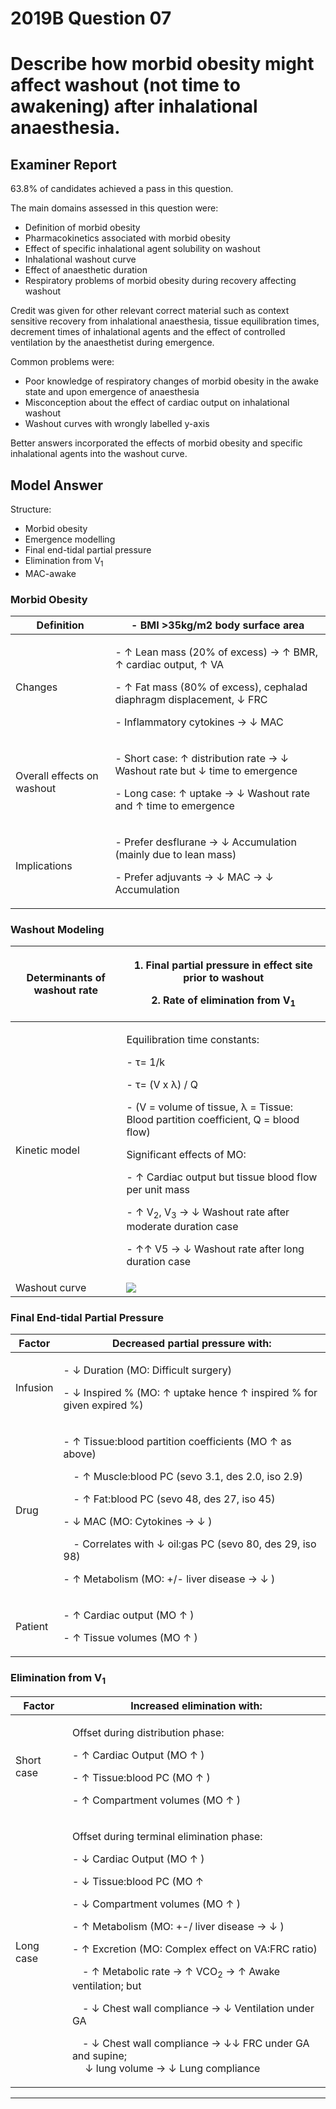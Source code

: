 <div class = "saq"> 

# 2019B Question 07 
# Describe how morbid obesity might affect washout (not time to awakening) after inhalational anaesthesia.



## Examiner Report
63.8% of candidates achieved a pass in this question.


The main domains assessed in this question were:
* Definition of morbid obesity
* Pharmacokinetics associated with morbid obesity
* Effect of specific inhalational agent solubility on washout
* Inhalational washout curve
* Effect of anaesthetic duration
* Respiratory problems of morbid obesity during recovery affecting washout


Credit was given for other relevant correct material such as context sensitive recovery from inhalational anaesthesia, tissue equilibration times, decrement times of inhalational agents and the effect of controlled ventilation by the anaesthetist during emergence.


Common problems were:
* Poor knowledge of respiratory changes of morbid obesity in the awake state and upon emergence of anaesthesia
* Misconception about the effect of cardiac output on inhalational washout
* Washout curves with wrongly labelled y-axis


Better answers incorporated the effects of morbid obesity and specific inhalational agents into the washout curve.

## Model Answer
Structure:
- Morbid obesity
- Emergence modelling
- Final end-tidal partial pressure
- Elimination from V<sub>1</sub>
- MAC-awake

### Morbid Obesity

|Definition|- BMI >35kg/m2 body surface area|
| -- | -- |
|Changes|<p>- ↑ Lean mass (20% of excess) → ↑ BMR, ↑ cardiac output, ↑ VA</p><p>- ↑ Fat mass (80% of excess), cephalad diaphragm displacement, ↓ FRC</p><p>- Inflammatory cytokines → ↓ MAC</p>|
|Overall effects on washout|<p>- Short case: ↑ distribution rate → ↓ Washout rate but ↓ time to emergence</p><p>- Long case: ↑ uptake → ↓ Washout rate and ↑ time to emergence</p>|
|Implications|<p>- Prefer desflurane → ↓ Accumulation (mainly due to lean mass)</p><p>- Prefer adjuvants → ↓ MAC → ↓ Accumulation</p>|

### Washout Modeling

|Determinants of washout rate|<p>1. Final partial pressure in effect site prior to washout</p><p>2. Rate of elimination from V<sub>1</sub></p>|
| -- | -- |
|Kinetic model|<p>Equilibration time constants:</p><p>- τ= 1/k</p><p>- τ= (V x λ) / Q</p><p>- (V = volume of tissue, λ = Tissue: Blood partition coefficient, Q = blood flow)</p><p>Significant effects of MO:</p><p>- ↑ Cardiac output but tissue blood flow per unit mass</p><p>- ↑ V<sub>2</sub>, V<sub>3</sub> → ↓ Washout rate after moderate duration case</p><p>- ↑↑ V5 → ↓ Washout rate after long duration case</p>|
|Washout curve|<img src="resources\fa-fao.svg">|

### Final End-tidal Partial Pressure

|Factor|Decreased partial pressure with:|
| -- | -- |
|Infusion|<p>- ↓ Duration (MO: Difficult surgery)</p><p>- ↓ Inspired % (MO: ↑ uptake hence ↑ inspired % for given expired %)</p>|
|Drug|<p>- ↑ Tissue:blood partition coefficients (MO ↑ as above)</p><p>&emsp;- ↑ Muscle:blood PC (sevo 3.1, des 2.0, iso 2.9)</p><p>&emsp;- ↑ Fat:blood PC (sevo 48, des 27, iso 45)</p><p>- ↓ MAC (MO: Cytokines → ↓ )</p><p>&emsp;- Correlates with ↓ oil:gas PC (sevo 80, des 29, iso 98)</p><p>- ↑ Metabolism (MO: +/- liver disease → ↓ )</p>|
|Patient|<p>- ↑ Cardiac output (MO ↑ )</p><p>- ↑ Tissue volumes (MO ↑ )</p>|

### Elimination from V<sub>1</sub>

|Factor|Increased elimination with:|
|--|--|
|Short case|<p>Offset during distribution phase:</p><p>- ↑ Cardiac Output (MO ↑ )</p><p>- ↑ Tissue:blood PC (MO ↑ )</p><p>- ↑ Compartment volumes (MO ↑ )</p>|
|Long case|<p>Offset during terminal elimination phase:</p><p>- ↓ Cardiac Output (MO ↑ )</p><p>- ↓ Tissue:blood PC (MO ↑ </p><p>- ↓ Compartment volumes (MO ↑ )</p><p>- ↑ Metabolism (MO: +-/ liver disease → ↓ )</p><p>- ↑ Excretion (MO: Complex effect on VA:FRC ratio)</p><p>&emsp;- ↑ Metabolic rate → ↑ VCO<sub>2</sub> → ↑ Awake ventilation; but</p><p>&emsp;- ↓ Chest wall compliance → ↓ Ventilation under GA</p><p>&emsp;- ↓ Chest wall compliance → ↓↓ FRC under GA and supine;<br>&emsp;  ↓ lung volume → ↓ Lung compliance</p>|


--- 

</div>
